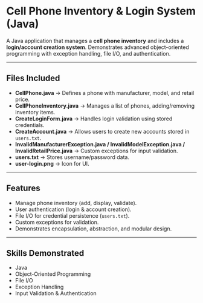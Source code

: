 # Cell Phone Inventory & Login System (Java)

A Java application that manages a **cell phone inventory** and includes a **login/account creation system**. Demonstrates advanced object-oriented programming with exception handling, file I/O, and authentication.

---

## Files Included
- **CellPhone.java** → Defines a phone with manufacturer, model, and retail price.  
- **CellPhoneInventory.java** → Manages a list of phones, adding/removing inventory items.  
- **CreateLoginForm.java** → Handles login validation using stored credentials.  
- **CreateAccount.java** → Allows users to create new accounts stored in `users.txt`.  
- **InvalidManufacturerException.java / InvalidModelException.java / InvalidRetailPrice.java** → Custom exceptions for input validation.  
- **users.txt** → Stores username/password data.  
- **user-login.png** → Icon for UI.  

---

## Features
- Manage phone inventory (add, display, validate).  
- User authentication (login & account creation).  
- File I/O for credential persistence (`users.txt`).  
- Custom exceptions for validation.  
- Demonstrates encapsulation, abstraction, and modular design.  

---

## Skills Demonstrated
- Java  
- Object-Oriented Programming  
- File I/O  
- Exception Handling  
- Input Validation & Authentication
